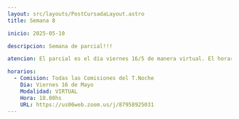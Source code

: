 ```yaml
---
layout: src/layouts/PostCursadaLayout.astro
title: Semana 8

inicio: 2025-05-10

descripcion: Semana de parcial!!!

atencion: El parcial es el día viernes 16/5 de manera virtual. El horario es de 18:00 a 21:30.

horarios:
  - Comision: Todas las Comisiones del T.Noche
    Dia: Viernes 16 de Mayo
    Modalidad: VIRTUAL
    Hora: 18.00hs
    URL: https://us06web.zoom.us/j/87958925031
---
```

